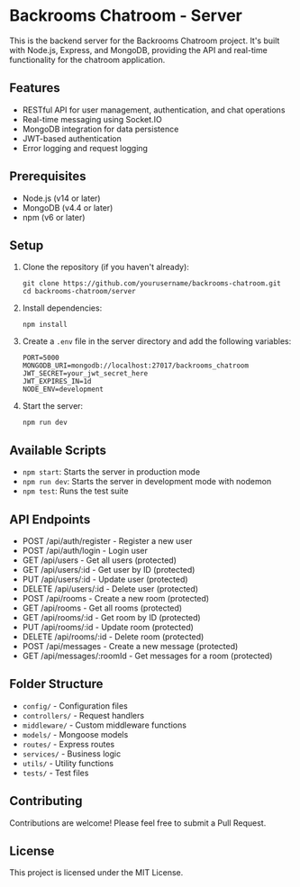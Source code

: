 # Backrooms Chatroom - Server

This is the backend server for the Backrooms Chatroom project. It's built with Node.js, Express, and MongoDB, providing the API and real-time functionality for the chatroom application.

## Features

- RESTful API for user management, authentication, and chat operations
- Real-time messaging using Socket.IO
- MongoDB integration for data persistence
- JWT-based authentication
- Error logging and request logging

## Prerequisites

- Node.js (v14 or later)
- MongoDB (v4.4 or later)
- npm (v6 or later)

## Setup

1. Clone the repository (if you haven't already):
   ```
   git clone https://github.com/yourusername/backrooms-chatroom.git
   cd backrooms-chatroom/server
   ```

2. Install dependencies:
   ```
   npm install
   ```

3. Create a `.env` file in the server directory and add the following variables:
   ```
   PORT=5000
   MONGODB_URI=mongodb://localhost:27017/backrooms_chatroom
   JWT_SECRET=your_jwt_secret_here
   JWT_EXPIRES_IN=1d
   NODE_ENV=development
   ```

4. Start the server:
   ```
   npm run dev
   ```

## Available Scripts

- `npm start`: Starts the server in production mode
- `npm run dev`: Starts the server in development mode with nodemon
- `npm test`: Runs the test suite

## API Endpoints

- POST /api/auth/register - Register a new user
- POST /api/auth/login - Login user
- GET /api/users - Get all users (protected)
- GET /api/users/:id - Get user by ID (protected)
- PUT /api/users/:id - Update user (protected)
- DELETE /api/users/:id - Delete user (protected)
- POST /api/rooms - Create a new room (protected)
- GET /api/rooms - Get all rooms (protected)
- GET /api/rooms/:id - Get room by ID (protected)
- PUT /api/rooms/:id - Update room (protected)
- DELETE /api/rooms/:id - Delete room (protected)
- POST /api/messages - Create a new message (protected)
- GET /api/messages/:roomId - Get messages for a room (protected)

## Folder Structure

- `config/` - Configuration files
- `controllers/` - Request handlers
- `middleware/` - Custom middleware functions
- `models/` - Mongoose models
- `routes/` - Express routes
- `services/` - Business logic
- `utils/` - Utility functions
- `tests/` - Test files

## Contributing

Contributions are welcome! Please feel free to submit a Pull Request.

## License

This project is licensed under the MIT License.